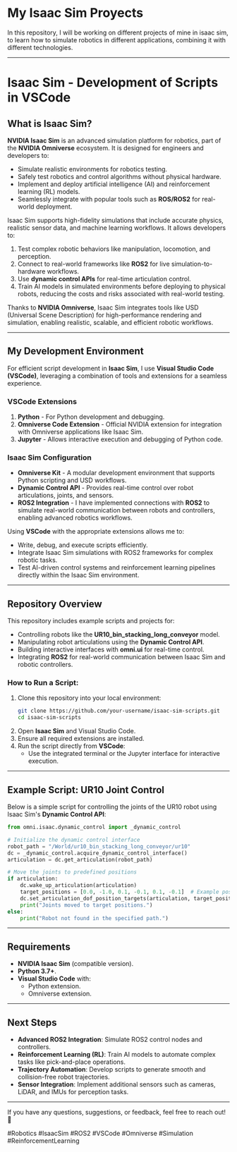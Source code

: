 # My Isaac Sim Proyects

In this repository, I will be working on different projects of mine in isaac sim, to learn how to simulate robotics in different applications, combining it with different technologies.

---

# Isaac Sim - Development of Scripts in VSCode

## What is Isaac Sim?

**NVIDIA Isaac Sim** is an advanced simulation platform for robotics, part of the **NVIDIA Omniverse** ecosystem. It is designed for engineers and developers to:

- Simulate realistic environments for robotics testing.
- Safely test robotics and control algorithms without physical hardware.
- Implement and deploy artificial intelligence (AI) and reinforcement learning (RL) models.
- Seamlessly integrate with popular tools such as **ROS/ROS2** for real-world deployment.

Isaac Sim supports high-fidelity simulations that include accurate physics, realistic sensor data, and machine learning workflows. It allows developers to:

1. Test complex robotic behaviors like manipulation, locomotion, and perception.
2. Connect to real-world frameworks like **ROS2** for live simulation-to-hardware workflows.
3. Use **dynamic control APIs** for real-time articulation control.
4. Train AI models in simulated environments before deploying to physical robots, reducing the costs and risks associated with real-world testing.

Thanks to **NVIDIA Omniverse**, Isaac Sim integrates tools like USD (Universal Scene Description) for high-performance rendering and simulation, enabling realistic, scalable, and efficient robotic workflows.

---

## My Development Environment

For efficient script development in **Isaac Sim**, I use **Visual Studio Code (VSCode)**, leveraging a combination of tools and extensions for a seamless experience.

### VSCode Extensions
1. **Python** - For Python development and debugging.
2. **Omniverse Code Extension** - Official NVIDIA extension for integration with Omniverse applications like Isaac Sim.
3. **Jupyter** - Allows interactive execution and debugging of Python code.

### Isaac Sim Configuration
- **Omniverse Kit** - A modular development environment that supports Python scripting and USD workflows.
- **Dynamic Control API** - Provides real-time control over robot articulations, joints, and sensors.
- **ROS2 Integration** - I have implemented connections with **ROS2** to simulate real-world communication between robots and controllers, enabling advanced robotics workflows.

Using **VSCode** with the appropriate extensions allows me to:
- Write, debug, and execute scripts efficiently.
- Integrate Isaac Sim simulations with ROS2 frameworks for complex robotic tasks.
- Test AI-driven control systems and reinforcement learning pipelines directly within the Isaac Sim environment.

---

## Repository Overview

This repository includes example scripts and projects for:

- Controlling robots like the **UR10_bin_stacking_long_conveyor** model.
- Manipulating robot articulations using the **Dynamic Control API**.
- Building interactive interfaces with **omni.ui** for real-time control.
- Integrating **ROS2** for real-world communication between Isaac Sim and robotic controllers.

### How to Run a Script:
1. Clone this repository into your local environment:
   ```bash
   git clone https://github.com/your-username/isaac-sim-scripts.git
   cd isaac-sim-scripts
   ```
2. Open **Isaac Sim** and Visual Studio Code.
3. Ensure all required extensions are installed.
4. Run the script directly from **VSCode**:
   - Use the integrated terminal or the Jupyter interface for interactive execution.

---

## Example Script: UR10 Joint Control
Below is a simple script for controlling the joints of the UR10 robot using Isaac Sim's **Dynamic Control API**:

```python
from omni.isaac.dynamic_control import _dynamic_control

# Initialize the dynamic control interface
robot_path = "/World/ur10_bin_stacking_long_conveyor/ur10"
dc = _dynamic_control.acquire_dynamic_control_interface()
articulation = dc.get_articulation(robot_path)

# Move the joints to predefined positions
if articulation:
    dc.wake_up_articulation(articulation)
    target_positions = [0.0, -1.0, 0.1, -0.1, 0.1, -0.1]  # Example positions
    dc.set_articulation_dof_position_targets(articulation, target_positions)
    print("Joints moved to target positions.")
else:
    print("Robot not found in the specified path.")
```

---

## Requirements
- **NVIDIA Isaac Sim** (compatible version).
- **Python 3.7+**.
- **Visual Studio Code** with:
   - Python extension.
   - Omniverse extension.

---

## Next Steps
- **Advanced ROS2 Integration**: Simulate ROS2 control nodes and controllers.
- **Reinforcement Learning (RL)**: Train AI models to automate complex tasks like pick-and-place operations.
- **Trajectory Automation**: Develop scripts to generate smooth and collision-free robot trajectories.
- **Sensor Integration**: Implement additional sensors such as cameras, LiDAR, and IMUs for perception tasks.

---

If you have any questions, suggestions, or feedback, feel free to reach out! 🚀

#Robotics #IsaacSim #ROS2 #VSCode #Omniverse #Simulation #ReinforcementLearning

